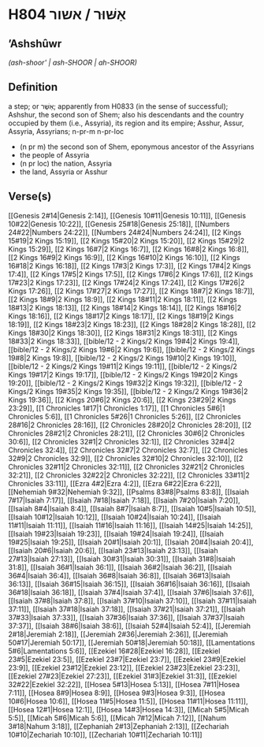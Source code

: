 # H804 אַשּׁוּר / אשור

## ʼAshshûwr

_(ash-shoor' | ash-SHOOR | ah-SHOOR)_

## Definition

a step; or אַשֻּׁר; apparently from H0833 (in the sense of successful); Ashshur, the second son of Shem; also his descendants and the country occupied by them (i.e., Assyria), its region and its empire; Asshur, Assur, Assyria, Assyrians; n-pr-m n-pr-loc

- (n pr m) the second son of Shem, eponymous ancestor of the Assyrians
- the people of Assyria
- (n pr loc) the nation, Assyria
- the land, Assyria or Asshur

## Verse(s)

[[Genesis 2#14|Genesis 2:14]], [[Genesis 10#11|Genesis 10:11]], [[Genesis 10#22|Genesis 10:22]], [[Genesis 25#18|Genesis 25:18]], [[Numbers 24#22|Numbers 24:22]], [[Numbers 24#24|Numbers 24:24]], [[2 Kings 15#19|2 Kings 15:19]], [[2 Kings 15#20|2 Kings 15:20]], [[2 Kings 15#29|2 Kings 15:29]], [[2 Kings 16#7|2 Kings 16:7]], [[2 Kings 16#8|2 Kings 16:8]], [[2 Kings 16#9|2 Kings 16:9]], [[2 Kings 16#10|2 Kings 16:10]], [[2 Kings 16#18|2 Kings 16:18]], [[2 Kings 17#3|2 Kings 17:3]], [[2 Kings 17#4|2 Kings 17:4]], [[2 Kings 17#5|2 Kings 17:5]], [[2 Kings 17#6|2 Kings 17:6]], [[2 Kings 17#23|2 Kings 17:23]], [[2 Kings 17#24|2 Kings 17:24]], [[2 Kings 17#26|2 Kings 17:26]], [[2 Kings 17#27|2 Kings 17:27]], [[2 Kings 18#7|2 Kings 18:7]], [[2 Kings 18#9|2 Kings 18:9]], [[2 Kings 18#11|2 Kings 18:11]], [[2 Kings 18#13|2 Kings 18:13]], [[2 Kings 18#14|2 Kings 18:14]], [[2 Kings 18#16|2 Kings 18:16]], [[2 Kings 18#17|2 Kings 18:17]], [[2 Kings 18#19|2 Kings 18:19]], [[2 Kings 18#23|2 Kings 18:23]], [[2 Kings 18#28|2 Kings 18:28]], [[2 Kings 18#30|2 Kings 18:30]], [[2 Kings 18#31|2 Kings 18:31]], [[2 Kings 18#33|2 Kings 18:33]], [[bible/12 - 2 Kings/2 Kings 19#4|2 Kings 19:4]], [[bible/12 - 2 Kings/2 Kings 19#6|2 Kings 19:6]], [[bible/12 - 2 Kings/2 Kings 19#8|2 Kings 19:8]], [[bible/12 - 2 Kings/2 Kings 19#10|2 Kings 19:10]], [[bible/12 - 2 Kings/2 Kings 19#11|2 Kings 19:11]], [[bible/12 - 2 Kings/2 Kings 19#17|2 Kings 19:17]], [[bible/12 - 2 Kings/2 Kings 19#20|2 Kings 19:20]], [[bible/12 - 2 Kings/2 Kings 19#32|2 Kings 19:32]], [[bible/12 - 2 Kings/2 Kings 19#35|2 Kings 19:35]], [[bible/12 - 2 Kings/2 Kings 19#36|2 Kings 19:36]], [[2 Kings 20#6|2 Kings 20:6]], [[2 Kings 23#29|2 Kings 23:29]], [[1 Chronicles 1#17|1 Chronicles 1:17]], [[1 Chronicles 5#6|1 Chronicles 5:6]], [[1 Chronicles 5#26|1 Chronicles 5:26]], [[2 Chronicles 28#16|2 Chronicles 28:16]], [[2 Chronicles 28#20|2 Chronicles 28:20]], [[2 Chronicles 28#21|2 Chronicles 28:21]], [[2 Chronicles 30#6|2 Chronicles 30:6]], [[2 Chronicles 32#1|2 Chronicles 32:1]], [[2 Chronicles 32#4|2 Chronicles 32:4]], [[2 Chronicles 32#7|2 Chronicles 32:7]], [[2 Chronicles 32#9|2 Chronicles 32:9]], [[2 Chronicles 32#10|2 Chronicles 32:10]], [[2 Chronicles 32#11|2 Chronicles 32:11]], [[2 Chronicles 32#21|2 Chronicles 32:21]], [[2 Chronicles 32#22|2 Chronicles 32:22]], [[2 Chronicles 33#11|2 Chronicles 33:11]], [[Ezra 4#2|Ezra 4:2]], [[Ezra 6#22|Ezra 6:22]], [[Nehemiah 9#32|Nehemiah 9:32]], [[Psalms 83#8|Psalms 83:8]], [[Isaiah 7#17|Isaiah 7:17]], [[Isaiah 7#18|Isaiah 7:18]], [[Isaiah 7#20|Isaiah 7:20]], [[Isaiah 8#4|Isaiah 8:4]], [[Isaiah 8#7|Isaiah 8:7]], [[Isaiah 10#5|Isaiah 10:5]], [[Isaiah 10#12|Isaiah 10:12]], [[Isaiah 10#24|Isaiah 10:24]], [[Isaiah 11#11|Isaiah 11:11]], [[Isaiah 11#16|Isaiah 11:16]], [[Isaiah 14#25|Isaiah 14:25]], [[Isaiah 19#23|Isaiah 19:23]], [[Isaiah 19#24|Isaiah 19:24]], [[Isaiah 19#25|Isaiah 19:25]], [[Isaiah 20#1|Isaiah 20:1]], [[Isaiah 20#4|Isaiah 20:4]], [[Isaiah 20#6|Isaiah 20:6]], [[Isaiah 23#13|Isaiah 23:13]], [[Isaiah 27#13|Isaiah 27:13]], [[Isaiah 30#31|Isaiah 30:31]], [[Isaiah 31#8|Isaiah 31:8]], [[Isaiah 36#1|Isaiah 36:1]], [[Isaiah 36#2|Isaiah 36:2]], [[Isaiah 36#4|Isaiah 36:4]], [[Isaiah 36#8|Isaiah 36:8]], [[Isaiah 36#13|Isaiah 36:13]], [[Isaiah 36#15|Isaiah 36:15]], [[Isaiah 36#16|Isaiah 36:16]], [[Isaiah 36#18|Isaiah 36:18]], [[Isaiah 37#4|Isaiah 37:4]], [[Isaiah 37#6|Isaiah 37:6]], [[Isaiah 37#8|Isaiah 37:8]], [[Isaiah 37#10|Isaiah 37:10]], [[Isaiah 37#11|Isaiah 37:11]], [[Isaiah 37#18|Isaiah 37:18]], [[Isaiah 37#21|Isaiah 37:21]], [[Isaiah 37#33|Isaiah 37:33]], [[Isaiah 37#36|Isaiah 37:36]], [[Isaiah 37#37|Isaiah 37:37]], [[Isaiah 38#6|Isaiah 38:6]], [[Isaiah 52#4|Isaiah 52:4]], [[Jeremiah 2#18|Jeremiah 2:18]], [[Jeremiah 2#36|Jeremiah 2:36]], [[Jeremiah 50#17|Jeremiah 50:17]], [[Jeremiah 50#18|Jeremiah 50:18]], [[Lamentations 5#6|Lamentations 5:6]], [[Ezekiel 16#28|Ezekiel 16:28]], [[Ezekiel 23#5|Ezekiel 23:5]], [[Ezekiel 23#7|Ezekiel 23:7]], [[Ezekiel 23#9|Ezekiel 23:9]], [[Ezekiel 23#12|Ezekiel 23:12]], [[Ezekiel 23#23|Ezekiel 23:23]], [[Ezekiel 27#23|Ezekiel 27:23]], [[Ezekiel 31#3|Ezekiel 31:3]], [[Ezekiel 32#22|Ezekiel 32:22]], [[Hosea 5#13|Hosea 5:13]], [[Hosea 7#11|Hosea 7:11]], [[Hosea 8#9|Hosea 8:9]], [[Hosea 9#3|Hosea 9:3]], [[Hosea 10#6|Hosea 10:6]], [[Hosea 11#5|Hosea 11:5]], [[Hosea 11#11|Hosea 11:11]], [[Hosea 12#1|Hosea 12:1]], [[Hosea 14#3|Hosea 14:3]], [[Micah 5#5|Micah 5:5]], [[Micah 5#6|Micah 5:6]], [[Micah 7#12|Micah 7:12]], [[Nahum 3#18|Nahum 3:18]], [[Zephaniah 2#13|Zephaniah 2:13]], [[Zechariah 10#10|Zechariah 10:10]], [[Zechariah 10#11|Zechariah 10:11]]